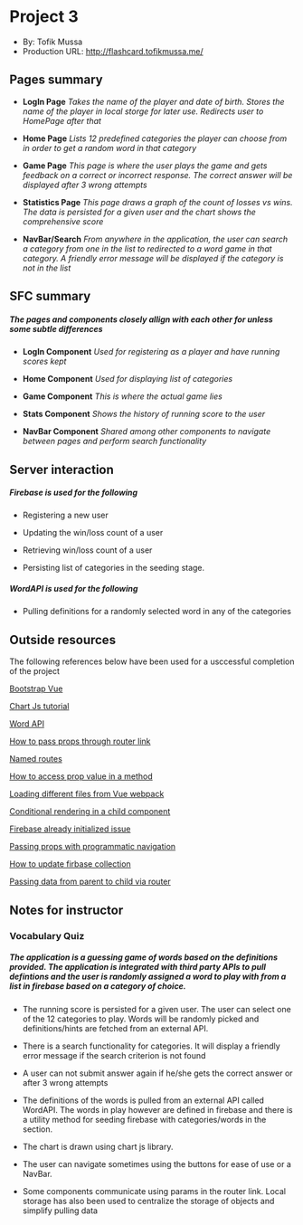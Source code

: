 # Project 3

- By: Tofik Mussa
- Production URL: http://flashcard.tofikmussa.me/

## Pages summary

- **LogIn Page** _Takes the name of the player and date of birth. Stores the name of the player in local storge for later use. Redirects user to HomePage after that_

- **Home Page** _Lists 12 predefined categories the player can choose from in order to get a random word in that category_

- **Game Page** _This page is where the user plays the game and gets feedback on a correct or incorrect response. The correct answer will be displayed after 3 wrong attempts_

- **Statistics Page** _This page draws a graph of the count of losses vs wins. The data is persisted for a given user and the chart shows the comprehensive score_

- **NavBar/Search** _From anywhere in the application, the user can search a category from one in the list to redirected to a word game in that category. A friendly error message will be displayed if the category is not in the list_

## SFC summary

##### The pages and components closely allign with each other for unless some subtle differences

- **LogIn Component** _Used for registering as a player and have running scores kept_

- **Home Component** _Used for displaying list of categories_

- **Game Component** _This is where the actual game lies_

- **Stats Component** _Shows the history of running score to the user_

- **NavBar Component** _Shared among other components to navigate between pages and perform search functionality_

## Server interaction

##### Firebase is used for the following

- Registering a new user

- Updating the win/loss count of a user

- Retrieving win/loss count of a user

- Persisting list of categories in the seeding stage.

##### WordAPI is used for the following

- Pulling definitions for a randomly selected word in any of the categories

## Outside resources

The following references below have been used for a usccessful completion of the project

[Bootstrap Vue](https://bootstrap-vue.js.org/docs)

[Chart Js tutorial](https://alligator.io/vuejs/vue-chart-js/)

[Word API](https://www.wordsapi.com/)

[How to pass props through router link](https://forum.vuejs.org/t/passing-props-through-router-link-solved/16868)

[Named routes](https://router.vuejs.org/guide/essentials/named-routes.html)

[How to access prop value in a method](https://forum.vuejs.org/t/accessing-prop-value-in-created-method/26630)

[Loading different files from Vue webpack](https://stackoverflow.com/questions/43608457/how-to-import-functions-from-different-js-file-in-a-vuewebpackvue-loader-proje)

[Conditional rendering in a child component](https://stackoverflow.com/questions/41067378/watching-computed-properties)

[Firebase already initialized issue](https://github.com/zeit/next.js/issues/1999)

[Passing props with programmatic navigation](https://stackoverflow.com/questions/45151810/passing-props-with-programmatic-navigation-vue-js)

[How to update firbase collection](https://www.google.com/search?q=how+to+make+an+update+with+firbase+and+javascript&oq=how+to+make+an+update+with+firbase+and+javascript&aqs=chrome..69i57.11760j0j7&sourceid=chrome&ie=UTF-8#kpvalbx=_2fqlXo2zB8TEtQbC8YaQDg33)

[Passing data from parent to child via router](https://forum.vuejs.org/t/pass-data-from-parent-view-to-child-router-view/27926/4)

## Notes for instructor

### Vocabulary Quiz

##### The application is a guessing game of words based on the definitions provided. The application is integrated with third party APIs to pull defintions and the user is randomly assigned a word to play with from a list in firebase based on a category of choice.

- The running score is persisted for a given user. The user can select one of the 12 categories to play. Words will be randomly picked and definitions/hints are fetched from an external API.

- There is a search functionality for categories. It will display a friendly error message if the search criterion is not found

- A user can not submit answer again if he/she gets the correct answer or after 3 wrong attempts

- The definitions of the words is pulled from an external API called WordAPI. The words in play however are defined in firebase and there is a utility method for seeding firebase with categories/words in the section.

- The chart is drawn using chart js library.

- The user can navigate sometimes using the buttons for ease of use or a NavBar.

- Some components communicate using params in the router link. Local storage has also been used to centralize the storage of objects and simplify pulling data
